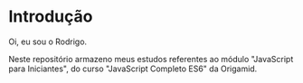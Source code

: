 
# Introdução

Oi, eu sou o Rodrigo.

Neste repositório armazeno meus estudos referentes ao módulo "JavaScript para Iniciantes", do curso "JavaScript Completo ES6" da Origamid.
